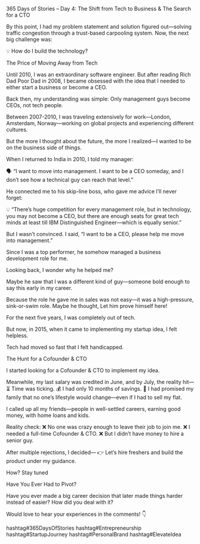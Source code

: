 365 Days of Stories – Day 4: The Shift from Tech to Business & The Search for a CTO

By this point, I had my problem statement and solution figured out—solving traffic congestion through a trust-based carpooling system. Now, the next big challenge was:

💡 How do I build the technology?

The Price of Moving Away from Tech

Until 2010, I was an extraordinary software engineer. But after reading Rich Dad Poor Dad in 2008, I became obsessed with the idea that I needed to either start a business or become a CEO.

Back then, my understanding was simple: Only management guys become CEOs, not tech people.

Between 2007-2010, I was traveling extensively for work—London, Amsterdam, Norway—working on global projects and experiencing different cultures.

But the more I thought about the future, the more I realized—I wanted to be on the business side of things.

When I returned to India in 2010, I told my manager:

🗣️ “I want to move into management. I want to be a CEO someday, and I don’t see how a technical guy can reach that level.”

He connected me to his skip-line boss, who gave me advice I’ll never forget:

💡 “There’s huge competition for every management role, but in technology, you may not become a CEO, but there are enough seats for great tech minds at least till IBM Distinguished Engineer—which is equally senior.”

But I wasn’t convinced. I said, “I want to be a CEO, please help me move into management.”

Since I was a top performer, he somehow managed a business development role for me.

Looking back, I wonder why he helped me?

Maybe he saw that I was a different kind of guy—someone bold enough to say this early in my career.

Because the role he gave me in sales was not easy—it was a high-pressure, sink-or-swim role. Maybe he thought, Let him prove himself here!

For the next five years, I was completely out of tech.

But now, in 2015, when it came to implementing my startup idea, I felt helpless.

Tech had moved so fast that I felt handicapped.

The Hunt for a Cofounder & CTO

I started looking for a Cofounder & CTO to implement my idea.

Meanwhile, my last salary was credited in June, and by July, the reality hit—
⏳ Time was ticking.
💰 I had only 10 months of savings.
🏡 I had promised my family that no one’s lifestyle would change—even if I had to sell my flat.

I called up all my friends—people in well-settled careers, earning good money, with home loans and kids.

Reality check:
❌ No one was crazy enough to leave their job to join me.
❌ I needed a full-time Cofounder & CTO.
❌ But I didn’t have money to hire a senior guy.

After multiple rejections, I decided—
👉 Let’s hire freshers and build the product under my guidance.

How? Stay tuned 

Have You Ever Had to Pivot?

Have you ever made a big career decision that later made things harder instead of easier? How did you deal with it?

Would love to hear your experiences in the comments! 👇

hashtag#365DaysOfStories hashtag#Entrepreneurship hashtag#StartupJourney hashtag#PersonalBrand hashtag#ElevateIdea